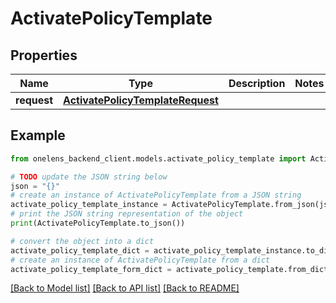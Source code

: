 # ActivatePolicyTemplate


## Properties

Name | Type | Description | Notes
------------ | ------------- | ------------- | -------------
**request** | [**ActivatePolicyTemplateRequest**](ActivatePolicyTemplateRequest.md) |  | 

## Example

```python
from onelens_backend_client.models.activate_policy_template import ActivatePolicyTemplate

# TODO update the JSON string below
json = "{}"
# create an instance of ActivatePolicyTemplate from a JSON string
activate_policy_template_instance = ActivatePolicyTemplate.from_json(json)
# print the JSON string representation of the object
print(ActivatePolicyTemplate.to_json())

# convert the object into a dict
activate_policy_template_dict = activate_policy_template_instance.to_dict()
# create an instance of ActivatePolicyTemplate from a dict
activate_policy_template_form_dict = activate_policy_template.from_dict(activate_policy_template_dict)
```
[[Back to Model list]](../README.md#documentation-for-models) [[Back to API list]](../README.md#documentation-for-api-endpoints) [[Back to README]](../README.md)


